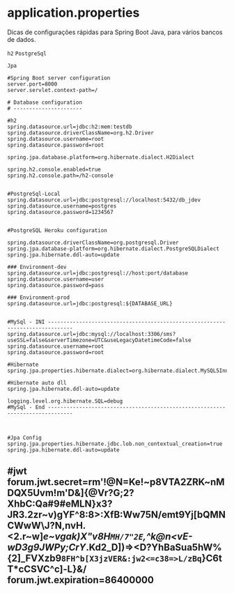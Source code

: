 # application.properties

Dicas de configurações rápidas para Spring Boot Java, para vários bancos de dados.

`h2` `PostgreSql`

`Jpa`


```
#Spring Boot server configuration
server.port=8000
server.servlet.context-path=/
 
# Database configuration
# ----------------------

#h2
spring.datasource.url=jdbc:h2:mem:testdb
spring.datasource.driverClassName=org.h2.Driver
spring.datasource.username=root
spring.datasource.password=root

spring.jpa.database.platform=org.hibernate.dialect.H2Dialect

spring.h2.console.enabled=true
spring.h2.console.path=/h2-console


#PostgreSql-Local
spring.datasource.url=jdbc:postgresql://localhost:5432/db_jdev
spring.datasource.username=postgres
spring.datasource.password=1234567


#PostgreSQL Heroku configuration 

spring.datasource.driverClassName=org.postgresql.Driver
spring.jpa.database-platform=org.hibernate.dialect.PostgreSQLDialect
spring.jpa.hibernate.ddl-auto=update

### Environment-dev
spring.datasource.url=jdbc:postgresql://host:port/database
spring.datasource.username=user
spring.datasource.password=pass

### Environment-prod
spring.datasource.url=jdbc:postgresql:${DATABASE_URL}


#MySql - INI ------------------------------------------------------------------------------
spring.datasource.url=jdbc:mysql://localhost:3306/sms?useSSL=false&serverTimezone=UTC&useLegacyDatetimeCode=false
spring.datasource.username=root
spring.datasource.password=root

#Hibernate
spring.jpa.properties.hibernate.dialect=org.hibernate.dialect.MySQL5InnoDBDialect

#Hibernate auto dll
spring.jpa.hibernate.ddl-auto=update

logging.level.org.hibernate.SQL=debug
#MySql - End ------------------------------------------------------------------------------



#Jpa Config
spring.jpa.properties.hibernate.jdbc.lob.non_contextual_creation=true
spring.jpa.hibernate.ddl-auto=update 
```

#jwt
forum.jwt.secret=rm'!@N=Ke!~p8VTA2ZRK~nMDQX5Uvm!m'D&]{@Vr?G;2?XhbC:Qa#9#eMLN\}x3?JR3.2zr~v)gYF^8\:8>:XfB:Ww75N/emt9Yj[bQMNCWwW\J?N,nvH.<2\.r~w]*e~vgak)X"v8H`MH/7"2E`,^k@n<vE-wD3g9JWPy;CrY*.Kd2_D])=><D?YhBaSua5hW%{2]_FVXzb9`8FH^b[X3jzVER&:jw2<=c38=>L/zBq`}C6tT*cCSVC^c]-L}&/
forum.jwt.expiration=86400000
-------------

